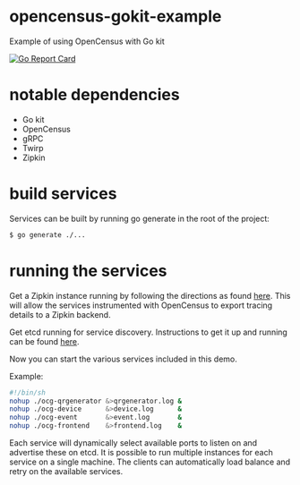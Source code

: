 # opencensus-gokit-example
Example of using OpenCensus with Go kit

[![Go Report Card](https://goreportcard.com/badge/github.com/basvanbeek/opencensus-gokit-example)](https://goreportcard.com/report/github.com/basvanbeek/opencensus-gokit-example)

# notable dependencies
- Go kit
- OpenCensus
- gRPC
- Twirp
- Zipkin

# build services

Services can be built by running go generate in the root of the project:

```sh
$ go generate ./...
```

# running the services

Get a Zipkin instance running by following the directions as found
[here](https://zipkin.io/pages/quickstart). This will allow the services
instrumented with OpenCensus to export tracing details to a Zipkin backend.

Get etcd running for service discovery. Instructions to get it up and
running can be found [here](https://coreos.com/etcd/docs/latest/dl_build.html).

Now you can start the various services included in this demo.

Example:
```sh
#!/bin/sh
nohup ./ocg-qrgenerator &>qrgenerator.log &
nohup ./ocg-device      &>device.log      &
nohup ./ocg-event       &>event.log       &
nohup ./ocg-frontend    &>frontend.log    &
```

Each service will dynamically select available ports to listen on and advertise
these on etcd. It is possible to run multiple instances for each service on a
single machine. The clients can automatically load balance and retry on the
available services.
